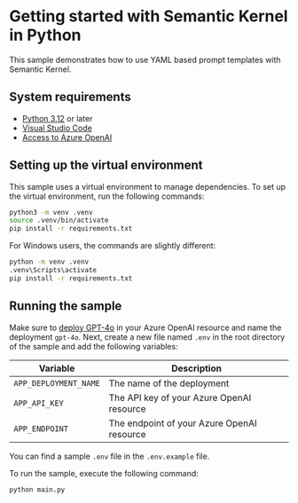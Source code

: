 # Getting started with Semantic Kernel in Python

This sample demonstrates how to use YAML based prompt templates with Semantic Kernel.

## System requirements

- [Python 3.12](https://www.python.org/downloads/) or later
- [Visual Studio Code](https://code.visualstudio.com/download)
- [Access to Azure OpenAI](https://learn.microsoft.com/en-us/azure/ai-services/openai/how-to/create-resource?pivots=web-portal)

## Setting up the virtual environment

This sample uses a virtual environment to manage dependencies. To set up the virtual environment, run the following commands:

```bash
python3 -m venv .venv
source .venv/bin/activate
pip install -r requirements.txt
```

For Windows users, the commands are slightly different:

```bash
python -m venv .venv
.venv\Scripts\activate
pip install -r requirements.txt
```

## Running the sample

Make sure to [deploy
GPT-4o](https://learn.microsoft.com/en-us/azure/ai-services/openai/how-to/create-resource?pivots=web-portal#deploy-a-model)
in your Azure OpenAI resource and name the deployment `gpt-4o`. Next, create a new file named `.env` in the root directory of the sample and add the following variables:

| Variable              | Description                                |
| --------------------- | ------------------------------------------ |
| `APP_DEPLOYMENT_NAME` | The name of the deployment                 |
| `APP_API_KEY`         | The API key of your Azure OpenAI resource  |
| `APP_ENDPOINT`        | The endpoint of your Azure OpenAI resource |

You can find a sample `.env` file in the `.env.example` file.

To run the sample, execute the following command:

```bash
python main.py
```
